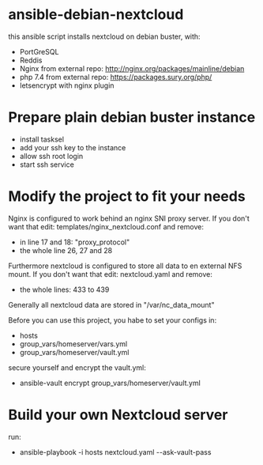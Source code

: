 # ansible-debian-nextcloud


this ansible script installs nextcloud on debian buster, with:
  - PortGreSQL
  - Reddis
  - Nginx from external repo: http://nginx.org/packages/mainline/debian
  - php 7.4 from external repo: https://packages.sury.org/php/
  - letsencrypt with nginx plugin

# Prepare plain debian buster instance
  - install tasksel
  - add your ssh key to the instance
  - allow ssh root login
  - start ssh service

# Modify the project to fit your needs

Nginx is configured to work behind an nginx SNI proxy server.
If you don't want that edit:
  templates/nginx_nextcloud.conf
and remove:
  - in line 17 and 18: "proxy_protocol"
  - the whole line 26, 27 and 28
  
  Furthermore nextcloud is configured to store all data to en external NFS mount.
  If you don't want that edit:
    nextcloud.yaml
and remove:
  - the whole lines: 433 to 439

Generally all nextcloud data are stored in "/var/nc_data_mount"

Before you can use this project, you habe to set your configs in:
  - hosts
  - group_vars/homeserver/vars.yml
  - group_vars/homeserver/vault.yml

secure yourself and encrypt the vault.yml:
  - ansible-vault encrypt group_vars/homeserver/vault.yml

# Build your own Nextcloud server

run:
  - ansible-playbook -i hosts nextcloud.yaml --ask-vault-pass

